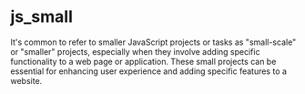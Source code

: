 # js_small
It's common to refer to smaller JavaScript projects or tasks as "small-scale" or "smaller" projects, especially when they involve adding specific functionality to a web page or application. These small projects can be essential for enhancing user experience and adding specific features to a website.
